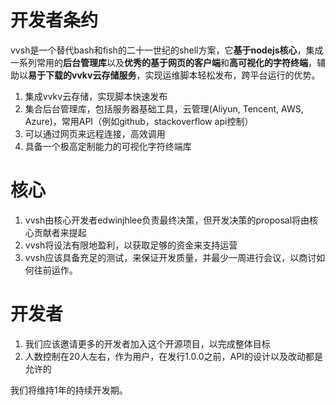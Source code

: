 # 开发者条约

vvsh是一个替代bash和fish的二十一世纪的shell方案，它**基于nodejs核心**，集成一系列常用的**后台管理库**以及**优秀的基于网页的客户端**和**高可视化的字符终端**，辅助以**易于下载的vvkv云存储服务**，实现运维脚本轻松发布，跨平台运行的优势。

1. 集成vvkv云存储，实现脚本快速发布
2. 集合后台管理库，包括服务器基础工具，云管理(Aliyun, Tencent, AWS, Azure)，常用API（例如github，stackoverflow api控制）
3. 可以通过网页来远程连接，高效调用
4. 具备一个极高定制能力的可视化字符终端库


# 核心

1. vvsh由核心开发者edwinjhlee负责最终决策，但开发决策的proposal将由核心贡献者来提起
2. vvsh将设法有限地盈利，以获取足够的资金来支持运营
3. vvsh应该具备充足的测试，来保证开发质量，并最少一周进行会议，以商讨如何往前运作。

# 开发者

1. 我们应该邀请更多的开发者加入这个开源项目，以完成整体目标
2. 人数控制在20人左右，作为用户，在发行1.0.0之前，API的设计以及改动都是允许的

我们将维持1年的持续开发期。

